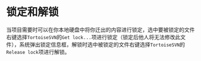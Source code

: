 # 锁定和解锁

当项目需要时可以在你本地硬盘中将你迁出的内容进行锁定，选中要被锁定的文件右键选择`TortoiseSVN`的`Get lock...`项进行锁定（锁定后他人将无法修改此文件），系统弹出锁定信息框，解锁时选中被锁定的文件右键选择`TortoiseSVN`的`Release lock`项进行解锁。

